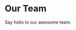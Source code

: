 <script setup>
import Test from './components/Test.vue';
</script>

# Our Team

Say hello to our awesome team.

<Test></Test>
